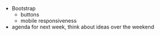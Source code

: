 - Bootstrap
  - buttons
  - mobile responsiveness
- agenda for next week, think about ideas over the weekend
